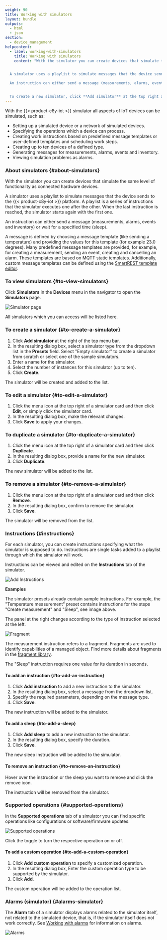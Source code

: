 ```yaml
---
weight: 90
title: Working with simulators
layout: bundle
outputs:
  - html
  - json
section:
  - device_management
helpcontent:
  - label: working-with-simulators
    title: Working with simulators
    content: "With the simulator you can create devices that simulate the same level of functionality as connected hardware devices.


  A simulator uses a playlist to simulate messages that the device sends to the Cumulocity IoT platform. A playlist is a series of instructions that the simulator executes one after the other.

  An instruction can either send a message (measurements, alarms, events, and inventory) or wait for a specified time (sleep). For each simulator, you can create instructions specifying what the simulator is supposed to do.


  To create a new simulator, click **Add simulator** at the top right and follow the instructions in the user documentation."
---
```


With the {{< product-c8y-iot >}} simulator all aspects of IoT devices can be simulated, such as:

* Setting up a simulated device or a network of simulated devices.
* Specifying the operations which a device can process.
* Creating work instructions based on predefined message templates or user-defined templates and scheduling work steps.
* Creating up to ten devices of a defined type.
* Generating messages for measurements, alarms, events and inventory.
* Viewing simulation problems as alarms.

### About simulators {#about-simulators}

With the simulator you can create devices that simulate the same level of functionality as connected hardware devices.

A simulator uses a playlist to simulate messages that the device sends to the {{< product-c8y-iot >}} platform. A playlist is a series of instructions that the simulator executes one after the other. When the last instruction is reached, the simulator starts again with the first one.

An instruction can either send a message (measurements, alarms, events and inventory) or wait for a specified time (sleep).

A message is defined by choosing a message template (like sending a temperature) and providing the values for this template (for example 23.0 degrees). Many predefined message templates are provided, for example, for creating a measurement, sending an event, creating and cancelling an alarm. These templates are based on MQTT static templates. Additionally, custom message templates can be defined using the [SmartREST template editor](/device-management-application/smartrest-templates).

### To view simulators {#to-view-simulators}

Click **Simulators** in the **Devices** menu in the navigator to open the **Simulators** page.

<img src="/images/users-guide/DeviceManagement/devmgmt-simulator.png" alt="Simulator page">

All simulators which you can access will be listed here.

### To create a simulator {#to-create-a-simulator}

1. Click **Add simulator** at the right of the top menu bar.
2. In the resulting dialog box, select a simulator type from the dropdown list in the **Presets** field. Select "Empty simulator" to create a simulator from scratch or select one of the sample simulators.
3. Enter a name for the simulator.
4. Select the number of instances for this simulator (up to ten).
5. Click **Create**.

The simulator will be created and added to the list.

### To edit a simulator {#to-edit-a-simulator}

1. Click the menu icon at the top right of a simulator card and then click **Edit**, or simply click the simulator card.
2. In the resulting dialog box, make the relevant changes.
3. Click **Save** to apply your changes.

### To duplicate a simulator {#to-duplicate-a-simulator}

1. Click the menu icon at the top right of a simulator card and then click **Duplicate**.
2. In the resulting dialog box, provide a name for the new simulator.
3. Click **Duplicate**.

The new simulator will be added to the list.

### To remove a simulator {#to-remove-a-simulator}

1. Click the menu icon at the top right of a simulator card and then click **Remove**.
2. In the resulting dialog box, confirm to remove the simulator.
3. Click **Save**.

The simulator will be removed from the list.

### Instructions {#instructions}

For each simulator, you can create instructions specifying what the simulator is supposed to do. Instructions are single tasks added to a playlist through which the simulator will work.

Instructions can be viewed and edited on the **Instructions** tab of the simulator.

![Add Instructions](/images/users-guide/DeviceManagement/devmgmt-simulator-instructions.png)

**Examples**

The simulator presets already contain sample instructions. For example, the "Temperature measurement" preset contains instructions for the steps "Create measurement" and "Sleep", see image above.

The panel at the right changes according to the type of instruction selected at the left.

![Fragment](/images/users-guide/DeviceManagement/devmgmt-simulator-fragment.png)

The measurement instruction refers to a fragment. Fragments are used to identify capabilities of a managed object. Find more details about fragments in the [fragment library](/device-integration/fragment-library/).

The "Sleep" instruction requires one value for its duration in seconds.

#### To add an instruction {#to-add-an-instruction}

1. Click **Add instruction** to add a new instruction to the simulator.
2.  In the resulting dialog box, select a message from the dropdown list.
3. Specify the required parameters, depending on the message type.
3. Click **Save**.

The new instruction will be added to the simulator.

#### To add a sleep {#to-add-a-sleep}

1. Click **Add sleep** to add a new instruction to the simulator.
3. In the resulting dialog box, specify the duration.
3. Click **Save**.

The new sleep instruction will be added to the simulator.

#### To remove an instruction {#to-remove-an-instruction}

Hover over the instruction or the sleep you want to remove and click the remove icon.

The instruction will be removed from the simulator.

### Supported operations {#supported-operations}

In the **Supported operations** tab of a simulator you can find specific operations like configurations or software/firmware updates.

![Supported operations](/images/users-guide/DeviceManagement/devmgmt-simulator-supported-operations.png)

Click the toggle to turn the respective operation on or off.

#### To add a custom operation {#to-add-a-custom-operation}

1. Click **Add custom operation** to specify a customized operation.
2. In the resulting dialog box, Enter the custom operation type to be supported by the simulator.
3. Click **Add**.

The custom operation will be added to the operation list.

### Alarms (simulator) {#alarms-simulator}

The **Alarm** tab of a simulator displays alarms related to the simulator itself, not related to the simulated device, that is, if the simulator itself does not work correctly. See [Working with alarms](/device-management-application/monitoring-and-controlling-devices/#working-with-alarms) for information on alarms.

![Alarms](/images/users-guide/DeviceManagement/devmgmt-simulator-alarm.png)
